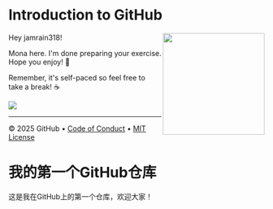 # Introduction to GitHub

<img src="https://octodex.github.com/images/Professortocat_v2.png" align="right" height="200px" />

Hey jamrain318!

Mona here. I'm done preparing your exercise. Hope you enjoy! 💚

Remember, it's self-paced so feel free to take a break! ☕️

[![](https://img.shields.io/badge/Go%20to%20Exercise-%E2%86%92-1f883d?style=for-the-badge&logo=github&labelColor=197935)](https://github.com/jamrain318/skills-introduction-to-github/issues/1)

---

&copy; 2025 GitHub &bull; [Code of Conduct](https://www.contributor-covenant.org/version/2/1/code_of_conduct/code_of_conduct.md) &bull; [MIT License](https://gh.io/mit)

# 我的第一个GitHub仓库
这是我在GitHub上的第一个仓库，欢迎大家！
